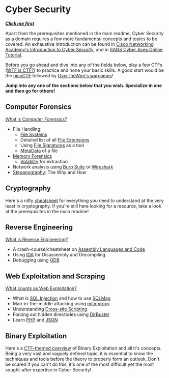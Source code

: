 # Cyber Security

***[Click me first](AS6380756171694101529140490119_content_1.pdf)***

Apart from the prerequisites mentioned in the main readme, Cyber Security as a domain requires a few more fundamental concepts and topics to be covered. An exhaustive introduction can be found in [Cisco Networking Academy's Introduction to Cyber Security](https://www.netacad.com/courses/security/cybersecurity-essentials), and in [SANS Cyber Aces Online Tutorial](https://tutorials.cyberaces.org/tutorials.html).  

Before you go ahead and dive into any of the fields below, play a few CTFs ([WTF is CTF?](https://ctftime.org/ctf-wtf/)) to practice and hone your basic skills. A good start would be the [picoCTF](https://picoctf.com/) followed by [OverTheWire's wargames](https://overthewire.org/wargames/)!  

**Jump into any one of the sections below that you wish. Specialize in one and then go for others!**
## Computer Forensics
[What is Computer Forensics?](https://www.open.edu/openlearn/science-maths-technology/digital-forensics/content-section-0?intro=1)  

* File Handling: 
  * [File Systems](https://www.ufsexplorer.com/articles/file-systems-basics.php)
  * Detailed list of all [File Extensions](https://www.online-convert.com/file-type)
  * Using [File Signatures](https://blog.netspi.com/magic-bytes-identifying-common-file-formats-at-a-glance/) as a tool
  * [MetaData](https://resources.infosecinstitute.com/metadata-and-information-security/#gref) of a file
* [Memory Forensics](https://forensicswiki.org/wiki/Memory_analysis)
  * [Volatility](https://resources.infosecinstitute.com/memory-forensics-and-analysis-using-volatility/#gref) for extraction
* Network analysis using [Burp Suite](https://www.youtube.com/playlist?list=PLWPirh4EWFpEiXbu4JgQG0KoX6-MU8FbT) or [Wireshark](https://www.wireshark.org/docs/wsug_html_chunked/ChapterIntroduction.html)
* [Steganography](https://www.edureka.co/blog/steganography-tutorial): The Why and How

## Cryptography
Here's a nifty [cheatsheet](https://picoctf.com/learning_guides/Book-2-Cryptography.pdf) for everything you need to understand at the very least in cryptography. If you're still here looking for a resource, take a look at the prerequisites in the main readme!

## Reverse Engineering
[What is Reverse Engineering?](https://www.geeksforgeeks.org/software-engineering-reverse-engineering/)

* A crash-course/cheatsheet on [Assembly Languages and Code](https://www.tutorialspoint.com/assembly_programming/assembly_quick_guide.htm)
* Using [IDA](https://www.hex-rays.com/products/ida/support/idadoc/) for Disassembly and Decompiling
* Debugging using [GDB](https://betterexplained.com/articles/debugging-with-gdb/)

## Web Exploitation and Scraping
[What counts as Web Exploitation?](https://www.valencynetworks.com/blogs/cyber-attacks-explained-web-exploitation/)

* What is [SQL Injection](https://www.w3schools.com/sql/sql_injection.asp) and how to use [SQLMap](https://github.com/sqlmapproject/sqlmap/wiki)
* Man-in-the-middle attacking using [mitmproxy](https://docs.mitmproxy.org/stable/)
* Understanding [Cross-site Scripting](https://www.owasp.org/index.php/Cross-site_Scripting_(XSS))
* Forcing out hidden directories using [DirBuster](https://www.hackingarticles.in/comprehensive-guide-on-dirbuster-tool/)
* Learn [PHP](https://www.w3schools.com/php/) and [JSON](https://www.tutorialspoint.com/json/index.htm)

## Binary Exploitation

Here's a [CTF-themed overview](https://ctf101.org/binary-exploitation/overview/) of Binary Exploitation and all it's concepts. Being a very vast and vaguely defined topic, it is essential to know the techniques and tools before the theory to properly form an outlook. Don't be scared if you can't do this, it's one of the most difficult yet the most sought-after expertise in Cyber Security!
